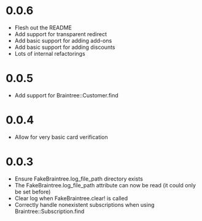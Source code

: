 # 0.0.6
* Flesh out the README
* Add support for transparent redirect
* Add basic support for adding add-ons
* Add basic support for adding discounts
* Lots of internal refactorings

# 0.0.5
* Add support for Braintree::Customer.find

# 0.0.4
* Allow for very basic card verification

# 0.0.3
* Ensure FakeBraintree.log_file_path directory exists
* The FakeBraintree.log_file_path attribute can now be read (it could only be set before)
* Clear log when FakeBraintree.clear! is called
* Correctly handle nonexistent subscriptions when using
  Braintree::Subscription.find
